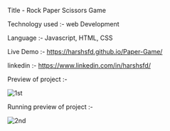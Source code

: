 Title - Rock Paper Scissors Game

Technology used :- web Development


Language :- Javascript, HTML, CSS


Live Demo :- https://harshsfd.github.io/Paper-Game/

linkedin :- https://www.linkedin.com/in/harshsfd/

Preview of project :-

![1st](https://github.com/Harshsfd/Paper-Game/assets/89222581/d2986310-5c08-455a-a530-67c3a1b82143)  


Running preview of project :-

![2nd](https://github.com/Harshsfd/Paper-Game/assets/89222581/3cf5ac57-7742-4184-a607-ad1ec09e5e29)
